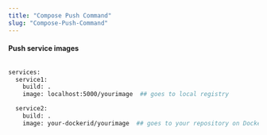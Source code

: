 ```yaml
---
title: "Compose Push Command"
slug: "Compose-Push-Command"
---
```


#### Push service images


```sh

services:
  service1:
    build: .
    image: localhost:5000/yourimage  ## goes to local registry

  service2:
    build: .
    image: your-dockerid/yourimage  ## goes to your repository on Docker Hub

```

